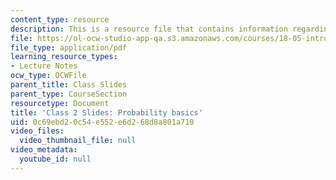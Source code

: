 ```yaml
---
content_type: resource
description: This is a resource file that contains information regarding class 2.
file: https://ol-ocw-studio-app-qa.s3.amazonaws.com/courses/18-05-introduction-to-probability-and-statistics-spring-2014/0c69ebd20c54e552e6d268d8a801a710_MIT18_05S14_class2_slides.pdf
file_type: application/pdf
learning_resource_types:
- Lecture Notes
ocw_type: OCWFile
parent_title: Class Slides
parent_type: CourseSection
resourcetype: Document
title: 'Class 2 Slides: Probability basics'
uid: 0c69ebd2-0c54-e552-e6d2-68d8a801a710
video_files:
  video_thumbnail_file: null
video_metadata:
  youtube_id: null
---
```

